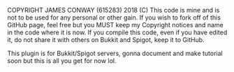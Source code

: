    COPYRIGHT JAMES CONWAY (615283) 2018 (C)
   This code is mine and is not to be used for any personal or other gain.
   If you wish to fork off of this GitHub page, feel free but you MUST keep my Copyright notices and name in the code where it is now.
   If you compile this code, even if you have edited it, do not share it with others on Bukkit and Spigot, keep it to GitHub.
 
 This plugin is for Bukkit/Spigot servers, gonna document and make tutorial soon but this is all you get for now lol.
 
